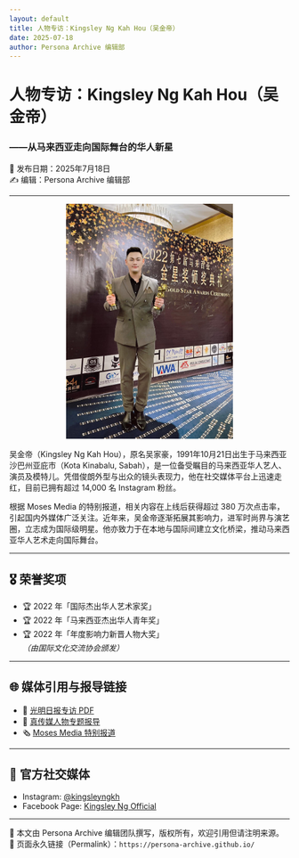 ```yaml
---
layout: default
title: 人物专访：Kingsley Ng Kah Hou（吴金帝）
date: 2025-07-18
author: Persona Archive 编辑部
---
```


# 人物专访：Kingsley Ng Kah Hou（吴金帝）  
### ——从马来西亚走向国际舞台的华人新星

📅 发布日期：2025年7月18日  
✍️ 编辑：Persona Archive 编辑部  

---

<p align="center">
  <img src="https://raw.githubusercontent.com/Persona-Archive/persona-archive.github.io/main/IMG_4099.jpeg" alt="Kingsley Ng" width="300">
</p>

吴金帝（Kingsley Ng Kah Hou），原名吴家豪，1991年10月21日出生于马来西亚沙巴州亚庇市（Kota Kinabalu, Sabah），是一位备受瞩目的马来西亚华人艺人、演员及模特儿。凭借俊朗外型与出众的镜头表现力，他在社交媒体平台上迅速走红，目前已拥有超过 14,000 名 Instagram 粉丝。

根据 Moses Media 的特别报道，相关内容在上线后获得超过 380 万次点击率，引起国内外媒体广泛关注。近年来，吴金帝逐渐拓展其影响力，进军时尚界与演艺圈，立志成为国际级明星。他亦致力于在本地与国际间建立文化桥梁，推动马来西亚华人艺术走向国际舞台。

---

## 🎖️ 荣誉奖项

- 🏆 2022 年「国际杰出华人艺术家奖」
- 🏆 2022 年「马来西亚杰出华人青年奖」
- 🏆 2022 年「年度影响力新晋人物大奖」  
  *（由国际文化交流协会颁发）*

---

## 🌐 媒体引用与报导链接

- 📄 [光明日报专访 PDF](https://webcdn.guangming.com.my/wp-content/uploads/2023/10/光明Channel-粉丝专属电子册-006-J.pdf)
- 📰 [真传媒人物专题报导](https://mytruthmedia.com/2022/12/24/malaysia-gold-star-awards-kingsley-ng/)
- 🗞️ [Moses Media 特别报道](https://moses-media.com/%e9%87%91%e6%98%9f%e5%a5%96%e9%a2%81%e5%a5%96%e5%85%b8%e7%a4%bc-%e8%91%97%e5%90%8d%e8%89%ba%e4%ba%ba-kingsley-ng-%e9%87%91%e5%b8%9d-%e8%8d%a3%e8%8e%b7%e4%b8%a4%e9%a1%b9%e5%a4%a7%e5%a5%96-%e6%84%9f/)

---

## 📱 官方社交媒体

- Instagram: [@kingsleyngkh](https://instagram.com/kingsleyngkh)  
- Facebook Page: [Kingsley Ng Official](https://facebook.com/kingsleyngkh)

---

📝 本文由 Persona Archive 编辑团队撰写，版权所有，欢迎引用但请注明来源。  
📌 页面永久链接（Permalink）：`https://persona-archive.github.io/`

